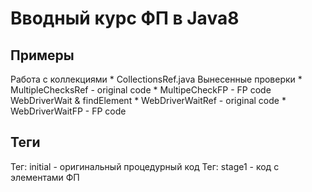 # Вводный курс ФП в Java8
## Примеры
Работа с коллекциями
	* CollectionsRef.java
Вынесенные проверки 
	* MultipleChecksRef - original code 
	* MultipeCheckFP - FP code
WebDriverWait & findElement 
	* WebDriverWaitRef - original code
	* WebDriverWaitFP - FP code

## Теги
Тег: initial - оригинальный процедурный код
Тег: stage1 - код с элементами ФП
